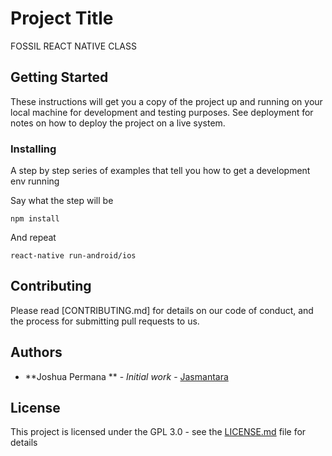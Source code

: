 # Project Title

FOSSIL REACT NATIVE CLASS

## Getting Started

These instructions will get you a copy of the project up and running on your local machine for development and testing purposes. See deployment for notes on how to deploy the project on a live system.


### Installing

A step by step series of examples that tell you how to get a development env running

Say what the step will be

```
npm install
```

And repeat

```
react-native run-android/ios
```


## Contributing

Please read [CONTRIBUTING.md] for details on our code of conduct, and the process for submitting pull requests to us.

## Authors

* **Joshua Permana ** - *Initial work* - [Jasmantara](https://github.com/joshuapermana)


## License

This project is licensed under the GPL 3.0 - see the [LICENSE.md](LICENSE.md) file for details
